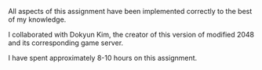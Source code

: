 All aspects of this assignment have been implemented correctly to the best of my knowledge.

I collaborated with Dokyun Kim, the creator of this version of modified 2048 and its corresponding game server.

I have spent approximately 8-10 hours on this assignment.